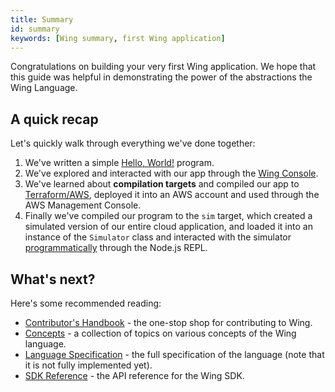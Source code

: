 ```yaml
---
title: Summary
id: summary
keywords: [Wing summary, first Wing application]
---
```


Congratulations on building your very first Wing application. We hope that this guide was helpful
in demonstrating the power of the abstractions the Wing Language.

## A quick recap

Let's quickly walk through everything we've done together:

1. We've written a simple [Hello, World!](./03-hello.md) program.
2. We've explored and interacted with our app through the [Wing Console](./04-console.md). 
3. We've learned about **compilation targets** and compiled our app to [Terraform/AWS](./05-aws.md), deployed it into an AWS account and used through the AWS Management Console.
4. Finally we've compiled our program to the `sim` target, which created a simulated version of our entire cloud application, and loaded it into an instance of the `Simulator` class and interacted with the simulator [programmatically](./06-simulator.md) through the Node.js REPL.

## What's next?

Here's some recommended reading:

- [Contributor's Handbook](../contributors/) - the one-stop shop for contributing to Wing.
- [Concepts](../category/concepts) - a collection of topics on various concepts of the Wing language.
- [Language Specification](../reference/spec) - the full specification of the language
  (note that it is not fully implemented yet).
- [SDK Reference](../reference/sdk) - the API reference for the Wing SDK.




